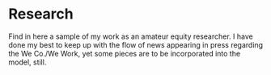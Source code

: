 # Research

Find in here a sample of my work as an amateur equity researcher.
I have done my best to keep up with the flow of news appearing in press regarding the We Co./We Work, yet some pieces are to be incorporated into the model, still.
